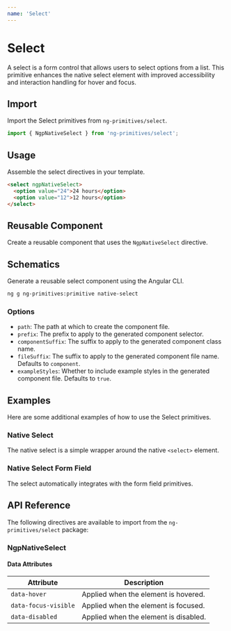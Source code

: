 ```yaml
---
name: 'Select'
---
```


# Select

A select is a form control that allows users to select options from a list. This primitive enhances the native select element with improved accessibility and interaction handling for hover and focus.

<docs-example name="select"></docs-example>

## Import

Import the Select primitives from `ng-primitives/select`.

```ts
import { NgpNativeSelect } from 'ng-primitives/select';
```

## Usage

Assemble the select directives in your template.

```html
<select ngpNativeSelect>
  <option value="24">24 hours</option>
  <option value="12">12 hours</option>
</select>
```

## Reusable Component

Create a reusable component that uses the `NgpNativeSelect` directive.

<docs-snippet name="native-select"></docs-snippet>

## Schematics

Generate a reusable select component using the Angular CLI.

```bash npm
ng g ng-primitives:primitive native-select
```

### Options

- `path`: The path at which to create the component file.
- `prefix`: The prefix to apply to the generated component selector.
- `componentSuffix`: The suffix to apply to the generated component class name.
- `fileSuffix`: The suffix to apply to the generated component file name. Defaults to `component`.
- `exampleStyles`: Whether to include example styles in the generated component file. Defaults to `true`.

## Examples

Here are some additional examples of how to use the Select primitives.

### Native Select

The native select is a simple wrapper around the native `<select>` element.

<docs-example name="native-select"></docs-example>

### Native Select Form Field

The select automatically integrates with the form field primitives.

<docs-example name="native-select-form-field"></docs-example>

## API Reference

The following directives are available to import from the `ng-primitives/select` package:

### NgpNativeSelect

<api-docs name="NgpNativeSelect"></api-docs>

#### Data Attributes

| Attribute            | Description                           |
| -------------------- | ------------------------------------- |
| `data-hover`         | Applied when the element is hovered.  |
| `data-focus-visible` | Applied when the element is focused.  |
| `data-disabled`      | Applied when the element is disabled. |
